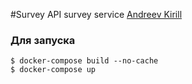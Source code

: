 #Survey
API survey service [Andreev Kirill](t.me/kill_rilll)<br>

### Для запуска 
```
$ docker-compose build --no-cache 
$ docker-compose up   
```
